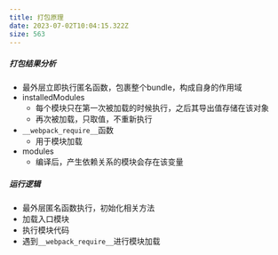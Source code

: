 ```yaml
---
title: 打包原理
date: 2023-07-02T10:04:15.322Z
size: 563
---
```

##### 打包结果分析

- 最外层立即执行匿名函数，包裹整个bundle，构成自身的作用域
- installedModules
  - 每个模块只在第一次被加载的时候执行，之后其导出值存储在该对象
  - 再次被加载，只取值，不重新执行
- `__webpack_require__`函数
  - 用于模块加载
- modules
  - 编译后，产生依赖关系的模块会存在该变量

##### 运行逻辑

- 最外层匿名函数执行，初始化相关方法
- 加载入口模块
- 执行模块代码
- 遇到`__webpack_require__`进行模块加载
